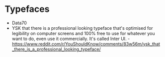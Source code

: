 # Typefaces

* Data70
* YSK that there is a professional looking typeface that's optimised for legibility on computer screens and 100% free to use for whatever you want to do, even use it commercially. It's called Inter UI. - https://www.reddit.com/r/YouShouldKnow/comments/83w56m/ysk_that_there_is_a_professional_looking_typeface/